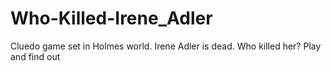 # Who-Killed-Irene_Adler
 Cluedo game set in Holmes world. Irene Adler is dead. Who killed her? Play and find out
